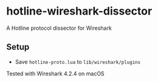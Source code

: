 # hotline-wireshark-dissector

A Hotline protocol dissector for Wireshark


## Setup

* Save `hotline-proto.lua` to `lib/wireshark/plugins`

Tested with Wireshark 4.2.4 on macOS
